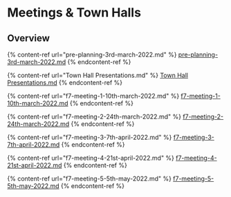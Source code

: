 # Meetings & Town Halls

## Overview

{% content-ref url="pre-planning-3rd-march-2022.md" %}
[pre-planning-3rd-march-2022.md](pre-planning-3rd-march-2022.md)
{% endcontent-ref %}

{% content-ref url="Town Hall Presentations.md" %}
[Town Hall Presentations.md](<Town Hall Presentations.md>)
{% endcontent-ref %}

{% content-ref url="f7-meeting-1-10th-march-2022.md" %}
[f7-meeting-1-10th-march-2022.md](f7-meeting-1-10th-march-2022.md)
{% endcontent-ref %}

{% content-ref url="f7-meeting-2-24th-march-2022.md" %}
[f7-meeting-2-24th-march-2022.md](f7-meeting-2-24th-march-2022.md)
{% endcontent-ref %}

{% content-ref url="f7-meeting-3-7th-april-2022.md" %}
[f7-meeting-3-7th-april-2022.md](f7-meeting-3-7th-april-2022.md)
{% endcontent-ref %}

{% content-ref url="f7-meeting-4-21st-april-2022.md" %}
[f7-meeting-4-21st-april-2022.md](f7-meeting-4-21st-april-2022.md)
{% endcontent-ref %}

{% content-ref url="f7-meeting-5-5th-may-2022.md" %}
[f7-meeting-5-5th-may-2022.md](f7-meeting-5-5th-may-2022.md)
{% endcontent-ref %}

